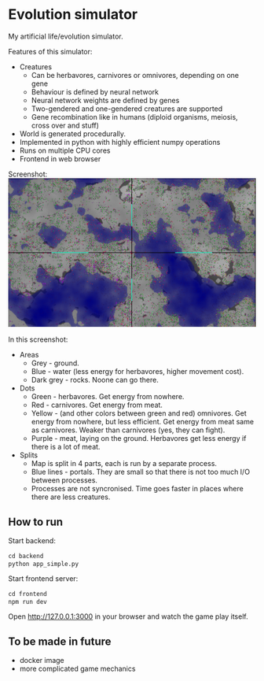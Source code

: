 # Evolution simulator

My artificial life/evolution simulator.

Features of this simulator:
* Creatures
    * Can be herbavores, carnivores or omnivores, depending on one gene
    * Behaviour is defined by neural network
    * Neural network weights are defined by genes
    * Two-gendered and one-gendered creatures are supported
    * Gene recombination like in humans (diploid organisms, meiosis, cross over and stuff)
* World is generated procedurally.
* Implemented in python with highly efficient numpy operations
* Runs on multiple CPU cores
* Frontend in web browser

Screenshot:
![](example.png)

In this screenshot:
* Areas
    * Grey - ground.
    * Blue - water (less energy for herbavores, higher movement cost).
    * Dark grey - rocks. Noone can go there.
* Dots
    * Green - herbavores. Get energy from nowhere.
    * Red - carnivores. Get energy from meat.
    * Yellow - (and other colors between green and red) omnivores. Get energy from nowhere, but less efficient. Get energy from meat same as carnivores. Weaker than carnivores (yes, they can fight).
    * Purple - meat, laying on the ground. Herbavores get less energy if there is a lot of meat.
* Splits
    * Map is split in 4 parts, each is run by a separate process.
    * Blue lines - portals. They are small so that there is not too much I/O between processes.
    * Processes are not syncronised. Time goes faster in places where there are less creatures.

## How to run
Start backend:

```
cd backend
python app_simple.py
```

Start frontend server:

```
cd frontend
npm run dev
```

Open http://127.0.0.1:3000 in your browser and watch the game play itself.

## To be made in future
* docker image
* more complicated game mechanics